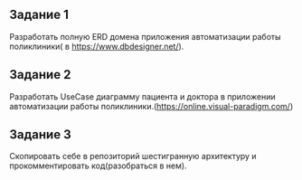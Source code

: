 ## Задание 1

Разработать полную ERD домена приложения автоматизации работы поликлиники( в https://www.dbdesigner.net/).

## Задание 2

Разработать UseCase диаграмму пациента и доктора в приложении автоматизации работы поликлиники.(https://online.visual-paradigm.com/)

## Задание 3

Скопировать себе в репозиторий шестигранную архитектуру и прокомментировать код(разобраться в нем).

